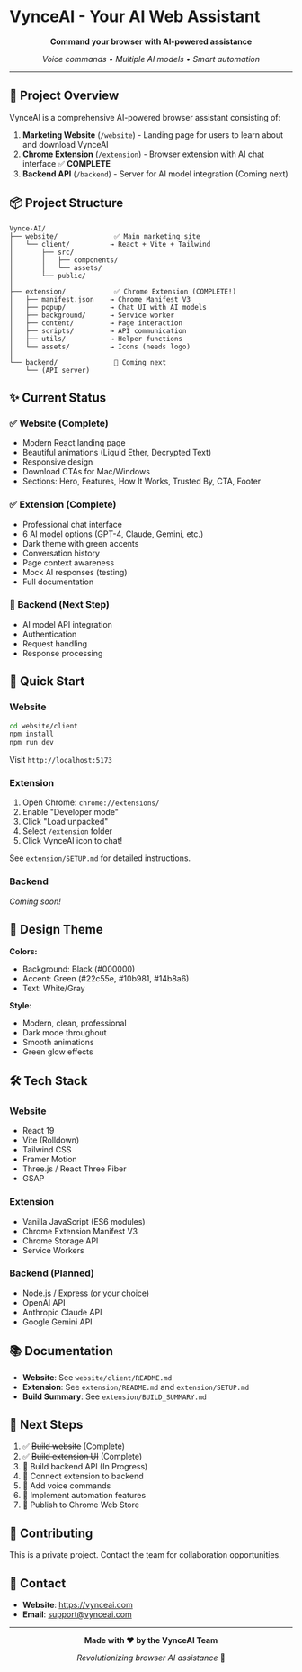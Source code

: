 # VynceAI - Your AI Web Assistant

<div align="center">
  
  **Command your browser with AI-powered assistance**
  
  *Voice commands • Multiple AI models • Smart automation*
  
</div>

---

## 🚀 Project Overview

VynceAI is a comprehensive AI-powered browser assistant consisting of:

1. **Marketing Website** (`/website`) - Landing page for users to learn about and download VynceAI
2. **Chrome Extension** (`/extension`) - Browser extension with AI chat interface ✅ **COMPLETE**
3. **Backend API** (`/backend`) - Server for AI model integration (Coming next)

## 📦 Project Structure

```
Vynce-AI/
├── website/              ✅ Main marketing site
│   └── client/          → React + Vite + Tailwind
│       ├── src/
│       │   ├── components/
│       │   └── assets/
│       └── public/
│
├── extension/            ✅ Chrome Extension (COMPLETE!)
│   ├── manifest.json    → Chrome Manifest V3
│   ├── popup/           → Chat UI with AI models
│   ├── background/      → Service worker
│   ├── content/         → Page interaction
│   ├── scripts/         → API communication
│   ├── utils/           → Helper functions
│   └── assets/          → Icons (needs logo)
│
└── backend/              🔄 Coming next
    └── (API server)
```

## ✨ Current Status

### ✅ Website (Complete)
- Modern React landing page
- Beautiful animations (Liquid Ether, Decrypted Text)
- Responsive design
- Download CTAs for Mac/Windows
- Sections: Hero, Features, How It Works, Trusted By, CTA, Footer

### ✅ Extension (Complete)
- Professional chat interface
- 6 AI model options (GPT-4, Claude, Gemini, etc.)
- Dark theme with green accents
- Conversation history
- Page context awareness
- Mock AI responses (testing)
- Full documentation

### 🔄 Backend (Next Step)
- AI model API integration
- Authentication
- Request handling
- Response processing

## 🎯 Quick Start

### Website
```bash
cd website/client
npm install
npm run dev
```
Visit `http://localhost:5173`

### Extension

1. Open Chrome: `chrome://extensions/`
2. Enable "Developer mode"
3. Click "Load unpacked"
4. Select `/extension` folder
5. Click VynceAI icon to chat!

See `extension/SETUP.md` for detailed instructions.

### Backend
*Coming soon!*

## 🎨 Design Theme

**Colors:**
- Background: Black (#000000)
- Accent: Green (#22c55e, #10b981, #14b8a6)
- Text: White/Gray

**Style:**
- Modern, clean, professional
- Dark mode throughout
- Smooth animations
- Green glow effects

## 🛠️ Tech Stack

### Website
- React 19
- Vite (Rolldown)
- Tailwind CSS
- Framer Motion
- Three.js / React Three Fiber
- GSAP

### Extension
- Vanilla JavaScript (ES6 modules)
- Chrome Extension Manifest V3
- Chrome Storage API
- Service Workers

### Backend (Planned)
- Node.js / Express (or your choice)
- OpenAI API
- Anthropic Claude API
- Google Gemini API

## 📚 Documentation

- **Website**: See `website/client/README.md`
- **Extension**: See `extension/README.md` and `extension/SETUP.md`
- **Build Summary**: See `extension/BUILD_SUMMARY.md`

## 🚀 Next Steps

1. ✅ ~~Build website~~ (Complete)
2. ✅ ~~Build extension UI~~ (Complete)
3. 🔄 Build backend API (In Progress)
4. 🔲 Connect extension to backend
5. 🔲 Add voice commands
6. 🔲 Implement automation features
7. 🔲 Publish to Chrome Web Store

## 🤝 Contributing

This is a private project. Contact the team for collaboration opportunities.

## 📧 Contact

- **Website**: https://vynceai.com
- **Email**: support@vynceai.com

---

<div align="center">
  
  **Made with ❤️ by the VynceAI Team**
  
  *Revolutionizing browser AI assistance* 🚀
  
</div>